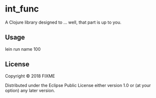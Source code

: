 # int_func

A Clojure library designed to ... well, that part is up to you.

## Usage

lein run name 100

## License

Copyright © 2018 FIXME

Distributed under the Eclipse Public License either version 1.0 or (at
your option) any later version.
